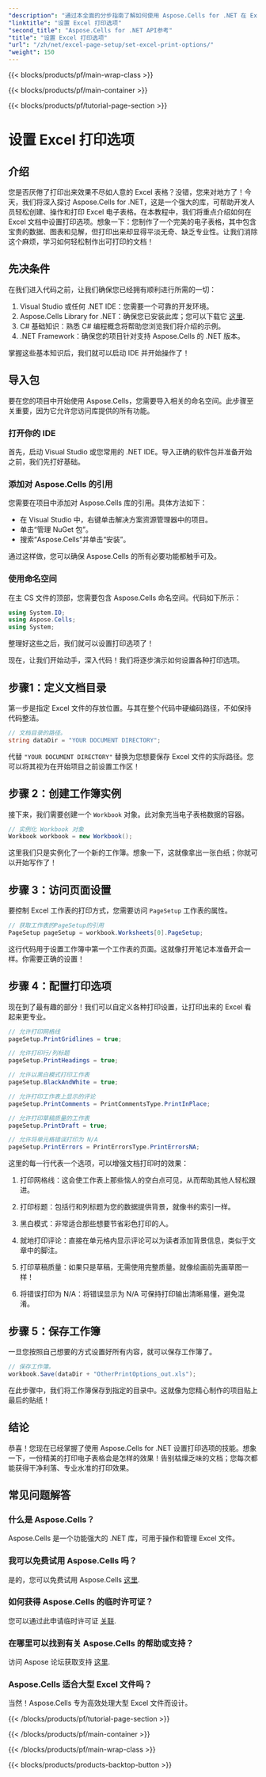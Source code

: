 ```yaml
---
"description": "通过本全面的分步指南了解如何使用 Aspose.Cells for .NET 在 Excel 中设置打印选项。"
"linktitle": "设置 Excel 打印选项"
"second_title": "Aspose.Cells for .NET API参考"
"title": "设置 Excel 打印选项"
"url": "/zh/net/excel-page-setup/set-excel-print-options/"
"weight": 150
---
```


{{< blocks/products/pf/main-wrap-class >}}

{{< blocks/products/pf/main-container >}}

{{< blocks/products/pf/tutorial-page-section >}}

# 设置 Excel 打印选项

## 介绍

您是否厌倦了打印出来效果不尽如人意的 Excel 表格？没错，您来对地方了！今天，我们将深入探讨 Aspose.Cells for .NET，这是一个强大的库，可帮助开发人员轻松创建、操作和打印 Excel 电子表格。在本教程中，我们将重点介绍如何在 Excel 文档中设置打印选项。想象一下：您制作了一个完美的电子表格，其中包含宝贵的数据、图表和见解，但打印出来却显得平淡无奇、缺乏专业性。让我们消除这个麻烦，学习如何轻松制作出可打印的文档！ 

## 先决条件

在我们进入代码之前，让我们确保您已经拥有顺利进行所需的一切：

1. Visual Studio 或任何 .NET IDE：您需要一个可靠的开发环境。
2. Aspose.Cells Library for .NET：确保您已安装此库；您可以下载它 [这里](https://releases。aspose.com/cells/net/).
3. C# 基础知识：熟悉 C# 编程概念将帮助您浏览我们将介绍的示例。
4. .NET Framework：确保您的项目针对支持 Aspose.Cells 的 .NET 版本。
   
掌握这些基本知识后，我们就可以启动 IDE 并开始操作了！

## 导入包

要在您的项目中开始使用 Aspose.Cells，您需要导入相关的命名空间。此步骤至关重要，因为它允许您访问库提供的所有功能。

### 打开你的 IDE

首先，启动 Visual Studio 或您常用的 .NET IDE。导入正确的软件包并准备开始之前，我们先打好基础。

### 添加对 Aspose.Cells 的引用

您需要在项目中添加对 Aspose.Cells 库的引用。具体方法如下：

- 在 Visual Studio 中，右键单击解决方案资源管理器中的项目。
- 单击“管理 NuGet 包”。
- 搜索“Aspose.Cells”并单击“安装”。 

通过这样做，您可以确保 Aspose.Cells 的所有必要功能都触手可及。

### 使用命名空间

在主 CS 文件的顶部，您需要包含 Aspose.Cells 命名空间。代码如下所示：

```csharp
using System.IO;
using Aspose.Cells;
using System;
```

整理好这些之后，我们就可以设置打印选项了！

现在，让我们开始动手，深入代码！我们将逐步演示如何设置各种打印选项。

## 步骤1：定义文档目录

第一步是指定 Excel 文件的存放位置。与其在整个代码中硬编码路径，不如保持代码整洁。

```csharp
// 文档目录的路径。
string dataDir = "YOUR DOCUMENT DIRECTORY";
```

代替 `"YOUR DOCUMENT DIRECTORY"` 替换为您想要保存 Excel 文件的实际路径。您可以将其视为在开始项目之前设置工作区！

## 步骤 2：创建工作簿实例

接下来，我们需要创建一个 `Workbook` 对象。此对象充当电子表格数据的容器。

```csharp
// 实例化 Workbook 对象
Workbook workbook = new Workbook();
```

这里我们只是实例化了一个新的工作簿。想象一下，这就像拿出一张白纸；你就可以开始写作了！

## 步骤 3：访问页面设置

要控制 Excel 工作表的打印方式，您需要访问 `PageSetup` 工作表的属性。

```csharp
// 获取工作表的PageSetup的引用
PageSetup pageSetup = workbook.Worksheets[0].PageSetup;
```

这行代码用于设置工作簿中第一个工作表的页面。这就像打开笔记本准备开会一样。你需要正确的设置！

## 步骤 4：配置打印选项

现在到了最有趣的部分！我们可以自定义各种打印设置，让打印出来的 Excel 看起来更专业。

```csharp
// 允许打印网格线
pageSetup.PrintGridlines = true;

// 允许打印行/列标题
pageSetup.PrintHeadings = true;

// 允许以黑白模式打印工作表
pageSetup.BlackAndWhite = true;

// 允许打印工作表上显示的评论
pageSetup.PrintComments = PrintCommentsType.PrintInPlace;

// 允许打印草稿质量的工作表
pageSetup.PrintDraft = true;

// 允许将单元格错误打印为 N/A
pageSetup.PrintErrors = PrintErrorsType.PrintErrorsNA;
```

这里的每一行代表一个选项，可以增强文档打印时的效果：

1. 打印网格线：这会使工作表上那些恼人的空白点可见，从而帮助其他人轻松跟进。 
   
2. 打印标题：包括行和列标题为您的数据提供背景，就像书的索引一样。

3. 黑白模式：非常适合那些想要节省彩色打印的人。 

4. 就地打印评论：直接在单元格内显示评论可以为读者添加背景信息，类似于文章中的脚注。

5. 打印草稿质量：如果只是草稿，无需使用完整质量。就像绘画前先画草图一样！

6. 将错误打印为 N/A：将错误显示为 N/A 可保持打印输出清晰易懂，避免混淆。

## 步骤 5：保存工作簿

一旦您按照自己想要的方式设置好所有内容，就可以保存工作簿了。

```csharp
// 保存工作簿。
workbook.Save(dataDir + "OtherPrintOptions_out.xls");
```

在此步骤中，我们将工作簿保存到指定的目录中。这就像为您精心制作的项目贴上最后的贴纸！

## 结论

恭喜！您现在已经掌握了使用 Aspose.Cells for .NET 设置打印选项的技能。想象一下，一份精美的打印电子表格会是怎样的效果！告别枯燥乏味的文档；您每次都能获得干净利落、专业水准的打印效果。 

## 常见问题解答

### 什么是 Aspose.Cells？  
Aspose.Cells 是一个功能强大的 .NET 库，可用于操作和管理 Excel 文件。

### 我可以免费试用 Aspose.Cells 吗？  
是的，您可以免费试用 Aspose.Cells [这里](https://releases。aspose.com/).

### 如何获得 Aspose.Cells 的临时许可证？  
您可以通过此申请临时许可证 [关联](https://purchase。aspose.com/temporary-license/).

### 在哪里可以找到有关 Aspose.Cells 的帮助或支持？  
访问 Aspose 论坛获取支持 [这里](https://forum。aspose.com/c/cells/9).

### Aspose.Cells 适合大型 Excel 文件吗？  
当然！Aspose.Cells 专为高效处理大型 Excel 文件而设计。

{{< /blocks/products/pf/tutorial-page-section >}}

{{< /blocks/products/pf/main-container >}}

{{< /blocks/products/pf/main-wrap-class >}}

{{< blocks/products/products-backtop-button >}}